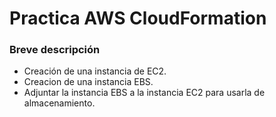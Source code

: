 # Practica AWS CloudFormation
### Breve descripción
- Creación de una instancia de EC2.
- Creacion de una instancia EBS.
- Adjuntar la instancia EBS a la instancia EC2 para usarla de almacenamiento.

